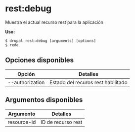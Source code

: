 # rest:debug
Muestra el actual recurso rest para la aplicación

**Uso:**
```
$ drupal rest:debug [arguments] [options] 
$ rede  
```

## Opciones disponibles
Opción | Detalles
-------|-------------
--authorization | Estado del recuros rest habilitado | deshabilitado

## Argumentos disponibles
Argumento | Detalles
---------|-------------
resource-id | ID de recurso rest
